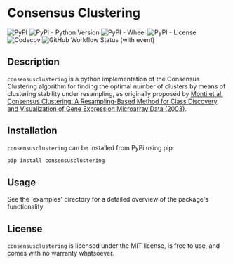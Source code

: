 # Consensus Clustering

![PyPI](https://img.shields.io/pypi/v/consensusclustering)
![PyPI - Python Version](https://img.shields.io/pypi/pyversions/consensusclustering)
![PyPI - Wheel](https://img.shields.io/pypi/wheel/consensusclustering)
![PyPI - License](https://img.shields.io/pypi/l/consensusclustering)
![Codecov](https://img.shields.io/codecov/c/github/burtonrj/consensusclustering)
![GitHub Workflow Status (with event)](https://img.shields.io/github/actions/workflow/status/burtonrj/consensusclustering/build.yaml)

## Description

`consensusclustering` is a python implementation of the Consensus Clustering
algorithm for finding the optimal number of clusters by means of clustering
stability under resampling, as originally proposed by [Monti et al. Consensus
Clustering: A Resampling-Based Method for Class Discovery and Visualization of Gene
Expression Microarray Data (2003)](https://link.springer.com/article/10.1023/A:1023949509487).

## Installation

`consensusclustering` can be installed from PyPi using pip:

```bash
pip install consensusclustering
```

## Usage

See the 'examples' directory for a detailed overview of the package's functionality.

## License

`consensusclustering` is licensed under the MIT license, is free to use, and comes with no warranty whatsoever.
